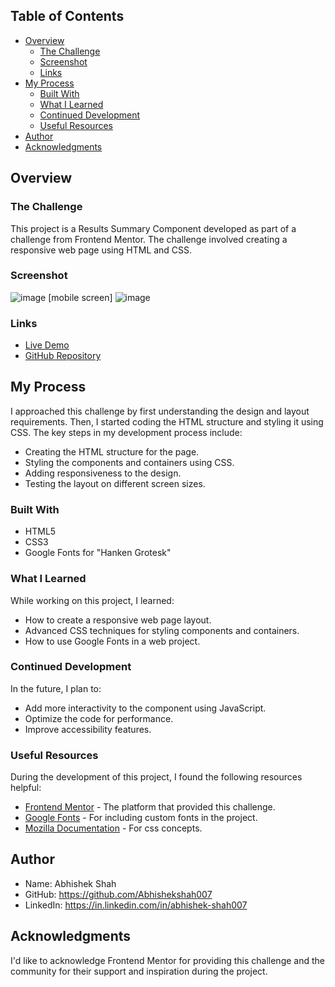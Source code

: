 ## Table of Contents

- [Overview](#overview)
  - [The Challenge](#the-challenge)
  - [Screenshot](#screenshot)
  - [Links](#links)
- [My Process](#my-process)
  - [Built With](#built-with)
  - [What I Learned](#what-i-learned)
  - [Continued Development](#continued-development)
  - [Useful Resources](#useful-resources)
- [Author](#author)
- [Acknowledgments](#acknowledgments)

## Overview

### The Challenge

This project is a Results Summary Component developed as part of a challenge from Frontend Mentor. The challenge involved creating a responsive web page using HTML and CSS.

### Screenshot

![image](https://github.com/Abhishekshah007/FrontendMentor-Challenges/assets/52561897/cd93af4e-9102-4e58-9f29-e7ede0ac83dd)  [mobile screen]
![image](https://github.com/Abhishekshah007/FrontendMentor-Challenges/assets/52561897/d09d1f18-495b-4d23-a928-1c653f9c1fe3)



### Links

- [Live Demo](your-live-demo-link)
- [GitHub Repository](your-github-repo-link)

## My Process

I approached this challenge by first understanding the design and layout requirements. Then, I started coding the HTML structure and styling it using CSS. The key steps in my development process include:

- Creating the HTML structure for the page.
- Styling the components and containers using CSS.
- Adding responsiveness to the design.
- Testing the layout on different screen sizes.

### Built With

- HTML5
- CSS3
- Google Fonts for "Hanken Grotesk"

### What I Learned

While working on this project, I learned:

- How to create a responsive web page layout.
- Advanced CSS techniques for styling components and containers.
- How to use Google Fonts in a web project.

### Continued Development

In the future, I plan to:

- Add more interactivity to the component using JavaScript.
- Optimize the code for performance.
- Improve accessibility features.

### Useful Resources

During the development of this project, I found the following resources helpful:

- [Frontend Mentor](https://www.frontendmentor.io) - The platform that provided this challenge.
- [Google Fonts](https://fonts.google.com/) - For including custom fonts in the project.
- [Mozilla Documentation](https://developer.mozilla.org/en-US/docs/Web/CSS/flex-direction) - For css concepts.

## Author

- Name: Abhishek Shah
- GitHub: https://github.com/Abhishekshah007
- LinkedIn: https://in.linkedin.com/in/abhishek-shah007

## Acknowledgments

I'd like to acknowledge Frontend Mentor for providing this challenge and the community for their support and inspiration during the project.
